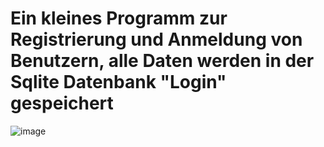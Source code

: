 # Ein kleines Programm zur Registrierung und Anmeldung von Benutzern, alle Daten werden in der Sqlite Datenbank "Login" gespeichert
![image](https://user-images.githubusercontent.com/119040734/232210589-d545fe87-7e9b-4ef5-aa2e-6cd436b31d7a.png)
